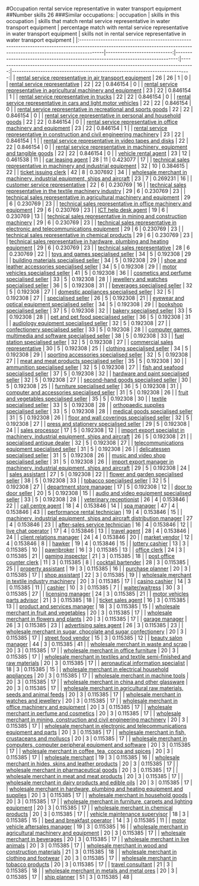 #Occupation rental service representative in water transport equipment
##Number skills 26
###Similar occupations:
| occupation                                                                                                                                                            |   skills in this occupation |   skills that match rental service representative in water transport equipment |   percentage match with rental service representative in water transport equipment |   skills not in rental service representative in water transport equipment |
|:----------------------------------------------------------------------------------------------------------------------------------------------------------------------|----------------------------:|-------------------------------------------------------------------------------:|-----------------------------------------------------------------------------------:|---------------------------------------------------------------------------:|
| [rental service representative in air transport equipment](rental_service_representative_in_air_transport_equipment.md)                                               |                          26 |                                                                             26 |                                                                           1        |                                                                          0 |
| [rental service representative](rental_service_representative.md)                                                                                                     |                          22 |                                                                             22 |                                                                           0.846154 |                                                                          0 |
| [rental service representative in agricultural machinery and equipment](rental_service_representative_in_agricultural_machinery_and_equipment.md)                     |                          23 |                                                                             22 |                                                                           0.846154 |                                                                          1 |
| [rental service representative in trucks](rental_service_representative_in_trucks.md)                                                                                 |                          22 |                                                                             22 |                                                                           0.846154 |                                                                          0 |
| [rental service representative in cars and light motor vehicles](rental_service_representative_in_cars_and_light_motor_vehicles.md)                                   |                          22 |                                                                             22 |                                                                           0.846154 |                                                                          0 |
| [rental service representative in recreational and sports goods](rental_service_representative_in_recreational_and_sports_goods.md)                                   |                          22 |                                                                             22 |                                                                           0.846154 |                                                                          0 |
| [rental service representative in personal and household goods](rental_service_representative_in_personal_and_household_goods.md)                                     |                          22 |                                                                             22 |                                                                           0.846154 |                                                                          0 |
| [rental service representative in office machinery and equipment](rental_service_representative_in_office_machinery_and_equipment.md)                                 |                          23 |                                                                             22 |                                                                           0.846154 |                                                                          1 |
| [rental service representative in construction and civil engineering machinery](rental_service_representative_in_construction_and_civil_engineering_machinery.md)     |                          23 |                                                                             22 |                                                                           0.846154 |                                                                          1 |
| [rental service representative in video tapes and disks](rental_service_representative_in_video_tapes_and_disks.md)                                                   |                          22 |                                                                             22 |                                                                           0.846154 |                                                                          0 |
| [rental service representative in machinery, equipment and tangible goods](rental_service_representative_in_machinery,_equipment_and_tangible_goods.md)               |                          22 |                                                                             22 |                                                                           0.846154 |                                                                          0 |
| [vehicle rental agent](vehicle_rental_agent.md)                                                                                                                       |                          23 |                                                                             12 |                                                                           0.461538 |                                                                         11 |
| [car leasing agent](car_leasing_agent.md)                                                                                                                             |                          28 |                                                                             11 |                                                                           0.423077 |                                                                         17 |
| [technical sales representative in machinery and industrial equipment](technical_sales_representative_in_machinery_and_industrial_equipment.md)                       |                          32 |                                                                             10 |                                                                           0.384615 |                                                                         22 |
| [ticket issuing clerk](ticket_issuing_clerk.md)                                                                                                                       |                          42 |                                                                              8 |                                                                           0.307692 |                                                                         34 |
| [wholesale merchant in machinery, industrial equipment, ships and aircraft](wholesale_merchant_in_machinery,_industrial_equipment,_ships_and_aircraft.md)             |                          23 |                                                                              7 |                                                                           0.269231 |                                                                         16 |
| [customer service representative](customer_service_representative.md)                                                                                                 |                          22 |                                                                              6 |                                                                           0.230769 |                                                                         16 |
| [technical sales representative in the textile machinery industry](technical_sales_representative_in_the_textile_machinery_industry.md)                               |                          29 |                                                                              6 |                                                                           0.230769 |                                                                         23 |
| [technical sales representative in agricultural machinery and equipment](technical_sales_representative_in_agricultural_machinery_and_equipment.md)                   |                          29 |                                                                              6 |                                                                           0.230769 |                                                                         23 |
| [technical sales representative in office machinery and equipment](technical_sales_representative_in_office_machinery_and_equipment.md)                               |                          29 |                                                                              6 |                                                                           0.230769 |                                                                         23 |
| [ICT help desk agent](ICT_help_desk_agent.md)                                                                                                                         |                          19 |                                                                              6 |                                                                           0.230769 |                                                                         13 |
| [technical sales representative in mining and construction machinery](technical_sales_representative_in_mining_and_construction_machinery.md)                         |                          29 |                                                                              6 |                                                                           0.230769 |                                                                         23 |
| [technical sales representative in electronic and telecommunications equipment](technical_sales_representative_in_electronic_and_telecommunications_equipment.md)     |                          29 |                                                                              6 |                                                                           0.230769 |                                                                         23 |
| [technical sales representative in chemical products](technical_sales_representative_in_chemical_products.md)                                                         |                          29 |                                                                              6 |                                                                           0.230769 |                                                                         23 |
| [technical sales representative in hardware, plumbing and heating equipment](technical_sales_representative_in_hardware,_plumbing_and_heating_equipment.md)           |                          29 |                                                                              6 |                                                                           0.230769 |                                                                         23 |
| [technical sales representative](technical_sales_representative.md)                                                                                                   |                          28 |                                                                              6 |                                                                           0.230769 |                                                                         22 |
| [toys and games specialised seller](toys_and_games_specialised_seller.md)                                                                                             |                          34 |                                                                              5 |                                                                           0.192308 |                                                                         29 |
| [building materials specialised seller](building_materials_specialised_seller.md)                                                                                     |                          34 |                                                                              5 |                                                                           0.192308 |                                                                         29 |
| [shoe and leather accessories specialised seller](shoe_and_leather_accessories_specialised_seller.md)                                                                 |                          34 |                                                                              5 |                                                                           0.192308 |                                                                         29 |
| [motor vehicles specialised seller](motor_vehicles_specialised_seller.md)                                                                                             |                          41 |                                                                              5 |                                                                           0.192308 |                                                                         36 |
| [cosmetics and perfume specialised seller](cosmetics_and_perfume_specialised_seller.md)                                                                               |                          33 |                                                                              5 |                                                                           0.192308 |                                                                         28 |
| [jewellery and watches specialised seller](jewellery_and_watches_specialised_seller.md)                                                                               |                          36 |                                                                              5 |                                                                           0.192308 |                                                                         31 |
| [beverages specialised seller](beverages_specialised_seller.md)                                                                                                       |                          32 |                                                                              5 |                                                                           0.192308 |                                                                         27 |
| [domestic appliances specialised seller](domestic_appliances_specialised_seller.md)                                                                                   |                          32 |                                                                              5 |                                                                           0.192308 |                                                                         27 |
| [specialised seller](specialised_seller.md)                                                                                                                           |                          26 |                                                                              5 |                                                                           0.192308 |                                                                         21 |
| [eyewear and optical equipment specialised seller](eyewear_and_optical_equipment_specialised_seller.md)                                                               |                          34 |                                                                              5 |                                                                           0.192308 |                                                                         29 |
| [bookshop specialised seller](bookshop_specialised_seller.md)                                                                                                         |                          37 |                                                                              5 |                                                                           0.192308 |                                                                         32 |
| [bakery specialised seller](bakery_specialised_seller.md)                                                                                                             |                          33 |                                                                              5 |                                                                           0.192308 |                                                                         28 |
| [pet and pet food specialised seller](pet_and_pet_food_specialised_seller.md)                                                                                         |                          36 |                                                                              5 |                                                                           0.192308 |                                                                         31 |
| [audiology equipment specialised seller](audiology_equipment_specialised_seller.md)                                                                                   |                          32 |                                                                              5 |                                                                           0.192308 |                                                                         27 |
| [confectionery specialised seller](confectionery_specialised_seller.md)                                                                                               |                          33 |                                                                              5 |                                                                           0.192308 |                                                                         28 |
| [computer games, multimedia and software specialised seller](computer_games,_multimedia_and_software_specialised_seller.md)                                           |                          38 |                                                                              5 |                                                                           0.192308 |                                                                         33 |
| [fuel station specialised seller](fuel_station_specialised_seller.md)                                                                                                 |                          32 |                                                                              5 |                                                                           0.192308 |                                                                         27 |
| [commercial sales representative](commercial_sales_representative.md)                                                                                                 |                          30 |                                                                              5 |                                                                           0.192308 |                                                                         25 |
| [clothing specialised seller](clothing_specialised_seller.md)                                                                                                         |                          34 |                                                                              5 |                                                                           0.192308 |                                                                         29 |
| [sporting accessories specialised seller](sporting_accessories_specialised_seller.md)                                                                                 |                          32 |                                                                              5 |                                                                           0.192308 |                                                                         27 |
| [meat and meat products specialised seller](meat_and_meat_products_specialised_seller.md)                                                                             |                          35 |                                                                              5 |                                                                           0.192308 |                                                                         30 |
| [ammunition specialised seller](ammunition_specialised_seller.md)                                                                                                     |                          32 |                                                                              5 |                                                                           0.192308 |                                                                         27 |
| [fish and seafood specialised seller](fish_and_seafood_specialised_seller.md)                                                                                         |                          37 |                                                                              5 |                                                                           0.192308 |                                                                         32 |
| [hardware and paint specialised seller](hardware_and_paint_specialised_seller.md)                                                                                     |                          32 |                                                                              5 |                                                                           0.192308 |                                                                         27 |
| [second-hand goods specialised seller](second-hand_goods_specialised_seller.md)                                                                                       |                          30 |                                                                              5 |                                                                           0.192308 |                                                                         25 |
| [furniture specialised seller](furniture_specialised_seller.md)                                                                                                       |                          36 |                                                                              5 |                                                                           0.192308 |                                                                         31 |
| [computer and accessories specialised seller](computer_and_accessories_specialised_seller.md)                                                                         |                          31 |                                                                              5 |                                                                           0.192308 |                                                                         26 |
| [fruit and vegetables specialised seller](fruit_and_vegetables_specialised_seller.md)                                                                                 |                          35 |                                                                              5 |                                                                           0.192308 |                                                                         30 |
| [textile specialised seller](textile_specialised_seller.md)                                                                                                           |                          33 |                                                                              5 |                                                                           0.192308 |                                                                         28 |
| [orthopaedic supplies specialised seller](orthopaedic_supplies_specialised_seller.md)                                                                                 |                          33 |                                                                              5 |                                                                           0.192308 |                                                                         28 |
| [medical goods specialised seller](medical_goods_specialised_seller.md)                                                                                               |                          31 |                                                                              5 |                                                                           0.192308 |                                                                         26 |
| [floor and wall coverings specialised seller](floor_and_wall_coverings_specialised_seller.md)                                                                         |                          32 |                                                                              5 |                                                                           0.192308 |                                                                         27 |
| [press and stationery specialised seller](press_and_stationery_specialised_seller.md)                                                                                 |                          29 |                                                                              5 |                                                                           0.192308 |                                                                         24 |
| [sales processor](sales_processor.md)                                                                                                                                 |                          17 |                                                                              5 |                                                                           0.192308 |                                                                         12 |
| [import export specialist in machinery, industrial equipment, ships and aircraft](import_export_specialist_in_machinery,_industrial_equipment,_ships_and_aircraft.md) |                          26 |                                                                              5 |                                                                           0.192308 |                                                                         21 |
| [specialised antique dealer](specialised_antique_dealer.md)                                                                                                           |                          32 |                                                                              5 |                                                                           0.192308 |                                                                         27 |
| [telecommunications equipment specialised seller](telecommunications_equipment_specialised_seller.md)                                                                 |                          31 |                                                                              5 |                                                                           0.192308 |                                                                         26 |
| [delicatessen specialised seller](delicatessen_specialised_seller.md)                                                                                                 |                          31 |                                                                              5 |                                                                           0.192308 |                                                                         26 |
| [music and video shop specialised seller](music_and_video_shop_specialised_seller.md)                                                                                 |                          31 |                                                                              5 |                                                                           0.192308 |                                                                         26 |
| [import export manager in machinery, industrial equipment, ships and aircraft](import_export_manager_in_machinery,_industrial_equipment,_ships_and_aircraft.md)       |                          29 |                                                                              5 |                                                                           0.192308 |                                                                         24 |
| [sales assistant](sales_assistant.md)                                                                                                                                 |                          27 |                                                                              5 |                                                                           0.192308 |                                                                         22 |
| [flower and garden specialised seller](flower_and_garden_specialised_seller.md)                                                                                       |                          38 |                                                                              5 |                                                                           0.192308 |                                                                         33 |
| [tobacco specialised seller](tobacco_specialised_seller.md)                                                                                                           |                          32 |                                                                              5 |                                                                           0.192308 |                                                                         27 |
| [department store manager](department_store_manager.md)                                                                                                               |                          17 |                                                                              5 |                                                                           0.192308 |                                                                         12 |
| [door to door seller](door_to_door_seller.md)                                                                                                                         |                          20 |                                                                              5 |                                                                           0.192308 |                                                                         15 |
| [audio and video equipment specialised seller](audio_and_video_equipment_specialised_seller.md)                                                                       |                          33 |                                                                              5 |                                                                           0.192308 |                                                                         28 |
| [veterinary receptionist](veterinary_receptionist.md)                                                                                                                 |                          26 |                                                                              4 |                                                                           0.153846 |                                                                         22 |
| [call centre agent](call_centre_agent.md)                                                                                                                             |                          18 |                                                                              4 |                                                                           0.153846 |                                                                         14 |
| [spa manager](spa_manager.md)                                                                                                                                         |                          47 |                                                                              4 |                                                                           0.153846 |                                                                         43 |
| [performance rental technician](performance_rental_technician.md)                                                                                                     |                          19 |                                                                              4 |                                                                           0.153846 |                                                                         15 |
| [machinery, industrial equipment, ships and aircraft distribution manager](machinery,_industrial_equipment,_ships_and_aircraft_distribution_manager.md)               |                          27 |                                                                              4 |                                                                           0.153846 |                                                                         23 |
| [after-sales service technician](after-sales_service_technician.md)                                                                                                   |                          16 |                                                                              4 |                                                                           0.153846 |                                                                         12 |
| [live chat operator](live_chat_operator.md)                                                                                                                           |                          17 |                                                                              4 |                                                                           0.153846 |                                                                         13 |
| [travel agent](travel_agent.md)                                                                                                                                       |                          28 |                                                                              4 |                                                                           0.153846 |                                                                         24 |
| [client relations manager](client_relations_manager.md)                                                                                                               |                          24 |                                                                              4 |                                                                           0.153846 |                                                                         20 |
| [market vendor](market_vendor.md)                                                                                                                                     |                          12 |                                                                              4 |                                                                           0.153846 |                                                                          8 |
| [hawker](hawker.md)                                                                                                                                                   |                          19 |                                                                              4 |                                                                           0.153846 |                                                                         15 |
| [lottery cashier](lottery_cashier.md)                                                                                                                                 |                          13 |                                                                              3 |                                                                           0.115385 |                                                                         10 |
| [pawnbroker](pawnbroker.md)                                                                                                                                           |                          16 |                                                                              3 |                                                                           0.115385 |                                                                         13 |
| [office clerk](office_clerk.md)                                                                                                                                       |                          24 |                                                                              3 |                                                                           0.115385 |                                                                         21 |
| [gaming inspector](gaming_inspector.md)                                                                                                                               |                          21 |                                                                              3 |                                                                           0.115385 |                                                                         18 |
| [post office counter clerk](post_office_counter_clerk.md)                                                                                                             |                          11 |                                                                              3 |                                                                           0.115385 |                                                                          8 |
| [cocktail bartender](cocktail_bartender.md)                                                                                                                           |                          28 |                                                                              3 |                                                                           0.115385 |                                                                         25 |
| [property assistant](property_assistant.md)                                                                                                                           |                          19 |                                                                              3 |                                                                           0.115385 |                                                                         16 |
| [purchase planner](purchase_planner.md)                                                                                                                               |                          20 |                                                                              3 |                                                                           0.115385 |                                                                         17 |
| [shop assistant](shop_assistant.md)                                                                                                                                   |                          22 |                                                                              3 |                                                                           0.115385 |                                                                         19 |
| [wholesale merchant in textile industry machinery](wholesale_merchant_in_textile_industry_machinery.md)                                                               |                          20 |                                                                              3 |                                                                           0.115385 |                                                                         17 |
| [casino cashier](casino_cashier.md)                                                                                                                                   |                          14 |                                                                              3 |                                                                           0.115385 |                                                                         11 |
| [cashier](cashier.md)                                                                                                                                                 |                          10 |                                                                              3 |                                                                           0.115385 |                                                                          7 |
| [waiter/waitress](waiter-waitress.md)                                                                                                                                 |                          30 |                                                                              3 |                                                                           0.115385 |                                                                         27 |
| [licensing manager](licensing_manager.md)                                                                                                                             |                          24 |                                                                              3 |                                                                           0.115385 |                                                                         21 |
| [motor vehicles parts advisor](motor_vehicles_parts_advisor.md)                                                                                                       |                          21 |                                                                              3 |                                                                           0.115385 |                                                                         18 |
| [ticket sales agent](ticket_sales_agent.md)                                                                                                                           |                          16 |                                                                              3 |                                                                           0.115385 |                                                                         13 |
| [product and services manager](product_and_services_manager.md)                                                                                                       |                          18 |                                                                              3 |                                                                           0.115385 |                                                                         15 |
| [wholesale merchant in fruit and vegetables](wholesale_merchant_in_fruit_and_vegetables.md)                                                                           |                          20 |                                                                              3 |                                                                           0.115385 |                                                                         17 |
| [wholesale merchant in flowers and plants](wholesale_merchant_in_flowers_and_plants.md)                                                                               |                          20 |                                                                              3 |                                                                           0.115385 |                                                                         17 |
| [garage manager](garage_manager.md)                                                                                                                                   |                          26 |                                                                              3 |                                                                           0.115385 |                                                                         23 |
| [advertising sales agent](advertising_sales_agent.md)                                                                                                                 |                          26 |                                                                              3 |                                                                           0.115385 |                                                                         23 |
| [wholesale merchant in sugar, chocolate and sugar confectionery](wholesale_merchant_in_sugar,_chocolate_and_sugar_confectionery.md)                                   |                          20 |                                                                              3 |                                                                           0.115385 |                                                                         17 |
| [street food vendor](street_food_vendor.md)                                                                                                                           |                          15 |                                                                              3 |                                                                           0.115385 |                                                                         12 |
| [beauty salon manager](beauty_salon_manager.md)                                                                                                                       |                          44 |                                                                              3 |                                                                           0.115385 |                                                                         41 |
| [wholesale merchant in waste and scrap](wholesale_merchant_in_waste_and_scrap.md)                                                                                     |                          20 |                                                                              3 |                                                                           0.115385 |                                                                         17 |
| [wholesale merchant in office furniture](wholesale_merchant_in_office_furniture.md)                                                                                   |                          20 |                                                                              3 |                                                                           0.115385 |                                                                         17 |
| [wholesale merchant in textiles and textile semi-finished and raw materials](wholesale_merchant_in_textiles_and_textile_semi-finished_and_raw_materials.md)           |                          20 |                                                                              3 |                                                                           0.115385 |                                                                         17 |
| [aeronautical information specialist](aeronautical_information_specialist.md)                                                                                         |                          18 |                                                                              3 |                                                                           0.115385 |                                                                         15 |
| [wholesale merchant in electrical household appliances](wholesale_merchant_in_electrical_household_appliances.md)                                                     |                          20 |                                                                              3 |                                                                           0.115385 |                                                                         17 |
| [wholesale merchant in machine tools](wholesale_merchant_in_machine_tools.md)                                                                                         |                          20 |                                                                              3 |                                                                           0.115385 |                                                                         17 |
| [wholesale merchant in china and other glassware](wholesale_merchant_in_china_and_other_glassware.md)                                                                 |                          20 |                                                                              3 |                                                                           0.115385 |                                                                         17 |
| [wholesale merchant in agricultural raw materials, seeds and animal feeds](wholesale_merchant_in_agricultural_raw_materials,_seeds_and_animal_feeds.md)               |                          20 |                                                                              3 |                                                                           0.115385 |                                                                         17 |
| [wholesale merchant in watches and jewellery](wholesale_merchant_in_watches_and_jewellery.md)                                                                         |                          20 |                                                                              3 |                                                                           0.115385 |                                                                         17 |
| [wholesale merchant in office machinery and equipment](wholesale_merchant_in_office_machinery_and_equipment.md)                                                       |                          20 |                                                                              3 |                                                                           0.115385 |                                                                         17 |
| [wholesale merchant in perfume and cosmetics](wholesale_merchant_in_perfume_and_cosmetics.md)                                                                         |                          20 |                                                                              3 |                                                                           0.115385 |                                                                         17 |
| [wholesale merchant in mining, construction and civil engineering machinery](wholesale_merchant_in_mining,_construction_and_civil_engineering_machinery.md)           |                          20 |                                                                              3 |                                                                           0.115385 |                                                                         17 |
| [wholesale merchant in electronic and telecommunications equipment and parts](wholesale_merchant_in_electronic_and_telecommunications_equipment_and_parts.md)         |                          20 |                                                                              3 |                                                                           0.115385 |                                                                         17 |
| [wholesale merchant in fish, crustaceans and molluscs](wholesale_merchant_in_fish,_crustaceans_and_molluscs.md)                                                       |                          20 |                                                                              3 |                                                                           0.115385 |                                                                         17 |
| [wholesale merchant in computers, computer peripheral equipment and software](wholesale_merchant_in_computers,_computer_peripheral_equipment_and_software.md)         |                          20 |                                                                              3 |                                                                           0.115385 |                                                                         17 |
| [wholesale merchant in coffee, tea, cocoa and spices](wholesale_merchant_in_coffee,_tea,_cocoa_and_spices.md)                                                         |                          20 |                                                                              3 |                                                                           0.115385 |                                                                         17 |
| [wholesale merchant](wholesale_merchant.md)                                                                                                                           |                          19 |                                                                              3 |                                                                           0.115385 |                                                                         16 |
| [wholesale merchant in hides, skins and leather products](wholesale_merchant_in_hides,_skins_and_leather_products.md)                                                 |                          20 |                                                                              3 |                                                                           0.115385 |                                                                         17 |
| [wholesale merchant in pharmaceutical goods](wholesale_merchant_in_pharmaceutical_goods.md)                                                                           |                          20 |                                                                              3 |                                                                           0.115385 |                                                                         17 |
| [wholesale merchant in meat and meat products](wholesale_merchant_in_meat_and_meat_products.md)                                                                       |                          20 |                                                                              3 |                                                                           0.115385 |                                                                         17 |
| [wholesale merchant in dairy products and edible oils](wholesale_merchant_in_dairy_products_and_edible_oils.md)                                                       |                          20 |                                                                              3 |                                                                           0.115385 |                                                                         17 |
| [wholesale merchant in hardware, plumbing and heating equipment and supplies](wholesale_merchant_in_hardware,_plumbing_and_heating_equipment_and_supplies.md)         |                          20 |                                                                              3 |                                                                           0.115385 |                                                                         17 |
| [wholesale merchant in household goods](wholesale_merchant_in_household_goods.md)                                                                                     |                          20 |                                                                              3 |                                                                           0.115385 |                                                                         17 |
| [wholesale merchant in furniture, carpets and lighting equipment](wholesale_merchant_in_furniture,_carpets_and_lighting_equipment.md)                                 |                          20 |                                                                              3 |                                                                           0.115385 |                                                                         17 |
| [wholesale merchant in chemical products](wholesale_merchant_in_chemical_products.md)                                                                                 |                          20 |                                                                              3 |                                                                           0.115385 |                                                                         17 |
| [vehicle maintenance supervisor](vehicle_maintenance_supervisor.md)                                                                                                   |                          18 |                                                                              3 |                                                                           0.115385 |                                                                         15 |
| [bed and breakfast operator](bed_and_breakfast_operator.md)                                                                                                           |                          14 |                                                                              3 |                                                                           0.115385 |                                                                         11 |
| [motor vehicle aftersales manager](motor_vehicle_aftersales_manager.md)                                                                                               |                          19 |                                                                              3 |                                                                           0.115385 |                                                                         16 |
| [wholesale merchant in agricultural machinery and equipment](wholesale_merchant_in_agricultural_machinery_and_equipment.md)                                           |                          20 |                                                                              3 |                                                                           0.115385 |                                                                         17 |
| [wholesale merchant in beverages](wholesale_merchant_in_beverages.md)                                                                                                 |                          20 |                                                                              3 |                                                                           0.115385 |                                                                         17 |
| [wholesale merchant in live animals](wholesale_merchant_in_live_animals.md)                                                                                           |                          20 |                                                                              3 |                                                                           0.115385 |                                                                         17 |
| [wholesale merchant in wood and construction materials](wholesale_merchant_in_wood_and_construction_materials.md)                                                     |                          21 |                                                                              3 |                                                                           0.115385 |                                                                         18 |
| [wholesale merchant in clothing and footwear](wholesale_merchant_in_clothing_and_footwear.md)                                                                         |                          20 |                                                                              3 |                                                                           0.115385 |                                                                         17 |
| [wholesale merchant in tobacco products](wholesale_merchant_in_tobacco_products.md)                                                                                   |                          20 |                                                                              3 |                                                                           0.115385 |                                                                         17 |
| [travel consultant](travel_consultant.md)                                                                                                                             |                          21 |                                                                              3 |                                                                           0.115385 |                                                                         18 |
| [wholesale merchant in metals and metal ores](wholesale_merchant_in_metals_and_metal_ores.md)                                                                         |                          20 |                                                                              3 |                                                                           0.115385 |                                                                         17 |
| [ship planner](ship_planner.md)                                                                                                                                       |                          51 |                                                                              3 |                                                                           0.115385 |                                                                         48 |
